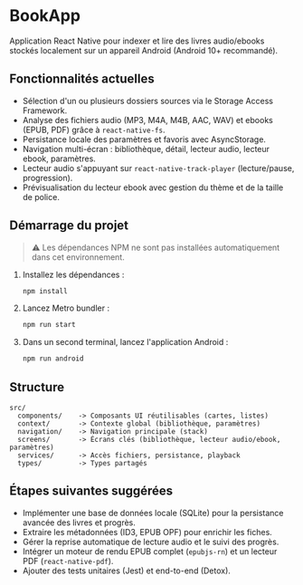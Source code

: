 # BookApp

Application React Native pour indexer et lire des livres audio/ebooks stockés localement sur un appareil Android (Android 10+ recommandé).

## Fonctionnalités actuelles

- Sélection d'un ou plusieurs dossiers sources via le Storage Access Framework.
- Analyse des fichiers audio (MP3, M4A, M4B, AAC, WAV) et ebooks (EPUB, PDF) grâce à `react-native-fs`.
- Persistance locale des paramètres et favoris avec AsyncStorage.
- Navigation multi-écran : bibliothèque, détail, lecteur audio, lecteur ebook, paramètres.
- Lecteur audio s'appuyant sur `react-native-track-player` (lecture/pause, progression).
- Prévisualisation du lecteur ebook avec gestion du thème et de la taille de police.

## Démarrage du projet

> ⚠️ Les dépendances NPM ne sont pas installées automatiquement dans cet environnement.

1. Installez les dépendances :
   ```bash
   npm install
   ```
2. Lancez Metro bundler :
   ```bash
   npm run start
   ```
3. Dans un second terminal, lancez l'application Android :
   ```bash
   npm run android
   ```

## Structure

```
src/
  components/    -> Composants UI réutilisables (cartes, listes)
  context/       -> Contexte global (bibliothèque, paramètres)
  navigation/    -> Navigation principale (stack)
  screens/       -> Écrans clés (bibliothèque, lecteur audio/ebook, paramètres)
  services/      -> Accès fichiers, persistance, playback
  types/         -> Types partagés
```

## Étapes suivantes suggérées

- Implémenter une base de données locale (SQLite) pour la persistance avancée des livres et progrès.
- Extraire les métadonnées (ID3, EPUB OPF) pour enrichir les fiches.
- Gérer la reprise automatique de lecture audio et le suivi des progrès.
- Intégrer un moteur de rendu EPUB complet (`epubjs-rn`) et un lecteur PDF (`react-native-pdf`).
- Ajouter des tests unitaires (Jest) et end-to-end (Detox).
